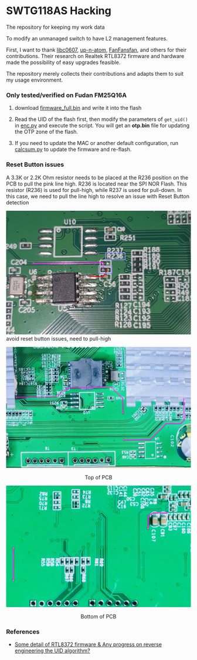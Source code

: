 SWTG118AS Hacking
===

The repository for keeping my work data

To modify an unmanaged switch to have L2 management features.

First, I want to thank [libc0607](https://github.com/libc0607), [up-n-atom](https://github.com/up-n-atom), [FanFansfan](https://github.com/FanFansfan), and others for their contributions. Their research on Realtek RTL8372 firmware and hardware made the possibility of easy upgrades feasible.

The repository merely collects their contributions and adapts them to suit my usage environment.

### Only tested/verified on Fudan FM25Q16A

1. download [firmware_full.bin](./firmwares/firmware_full.bin) and write it into the flash

2. Read the UID of the flash first, then modify the parameters of `get_uid()` in [enc.py](./enc.py) and execute the script. You will get an **otp.bin** file for updating the OTP zone of the flash.

3. If you need to update the MAC or another default configuration, run [calcsum.py](./calcsum.py) to update the firmware and re-flash.

### Reset Button issues

A 3.3K or 2.2K Ohm resistor needs to be placed at the R236 position on the PCB to pull the pink line high. R236 is located near the SPI NOR Flash. This resistor (R236) is used for pull-high, while R237 is used for pull-down. In this case, we need to pull the line high to resolve an issue with Reset Button detection

![Modify Pull High](./pcb/Modify.jpg)
avoid reset button issues, need to pull-high

![PCB_TOP](./pcb/PCB_Front.jpg)
<p style="text-align: center;">Top of PCB</p>

![PCB_BOTTOM](./pcb/PCB_Back.jpg)
<p style="text-align: center;">Bottom of PCB</p>

### References

* [Some detail of RTL8372 firmware & Any progress on reverse engineering the UID algorithm?](https://github.com/up-n-atom/SWTG118AS/issues/4)


